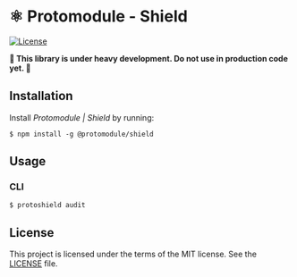 # ⚛️  Protomodule - Shield

[![License](https://img.shields.io/badge/license-Apache%202-blue.svg?style=flat)](https://github.com/protomodule/shield/blob/master/LICENSE)

**🚨 This library is under heavy development. Do not use in production code yet. 🚨**

## Installation

Install *Protomodule | Shield* by running:

```console
$ npm install -g @protomodule/shield
```

## Usage
### CLI

```console
$ protoshield audit
```

## License

This project is licensed under the terms of the MIT license. See the [LICENSE](LICENSE) file.
